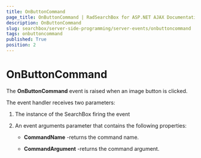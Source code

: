```yaml
---
title: OnButtonCommand
page_title: OnButtonCommand | RadSearchBox for ASP.NET AJAX Documentation
description: OnButtonCommand
slug: searchbox/server-side-programming/server-events/onbuttoncommand
tags: onbuttoncommand
published: True
position: 2
---
```


# OnButtonCommand




The **OnButtonCommand** event is raised when an image button is clicked.

The event handler receives two parameters:

1. The instance of the SearchBox firing the event

1. An event arguments parameter that contains the following properties:

	* **CommandName** -returns the command name.

	* **CommandArgument** -returns the command argument.
